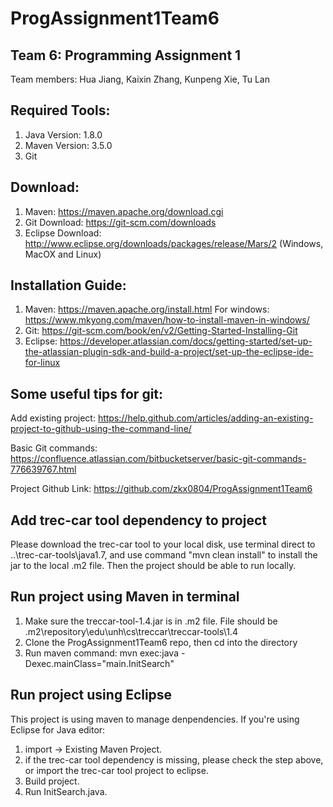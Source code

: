 # ProgAssignment1Team6

## Team 6: Programming Assignment 1
Team members: Hua Jiang, Kaixin Zhang, Kunpeng Xie, Tu Lan

## Required Tools:
1. Java Version: 1.8.0
2. Maven Version: 3.5.0
3. Git

## Download:
1. Maven: https://maven.apache.org/download.cgi
2. Git Download: https://git-scm.com/downloads
3. Eclipse Download: http://www.eclipse.org/downloads/packages/release/Mars/2  (Windows, MacOX and Linux)

## Installation Guide:
1. Maven: https://maven.apache.org/install.html
		For windows: https://www.mkyong.com/maven/how-to-install-maven-in-windows/
2. Git: https://git-scm.com/book/en/v2/Getting-Started-Installing-Git
3. Eclipse: https://developer.atlassian.com/docs/getting-started/set-up-the-atlassian-plugin-sdk-and-build-a-project/set-up-the-eclipse-ide-for-linux

## Some useful tips for git:
Add existing project: 
https://help.github.com/articles/adding-an-existing-project-to-github-using-the-command-line/

Basic Git commands:
https://confluence.atlassian.com/bitbucketserver/basic-git-commands-776639767.html



Project Github Link:
https://github.com/zkx0804/ProgAssignment1Team6

## Add trec-car tool dependency to project
Please download the trec-car tool to your local disk, use terminal direct to ..\trec-car-tools\java1.7, and use command "mvn clean install" to install the jar to the local .m2 file. Then the project should be able to run locally.



## Run project using Maven in terminal
1. Make sure the treccar-tool-1.4.jar is in .m2 file. File should be .m2\repository\edu\unh\cs\treccar\treccar-tools\1.4
2. Clone the ProgAssignment1Team6 repo, then cd into the directory
3. Run maven command:    mvn exec:java -Dexec.mainClass="main.InitSearch"

## Run project using Eclipse
This project is using maven to manage denpendencies.
If you're using Eclipse for Java editor:
1. import -> Existing Maven Project.
2. if the trec-car tool dependency is missing, please check the step above, or import the trec-car tool project to eclipse. 
3. Build project.
4. Run InitSearch.java.

